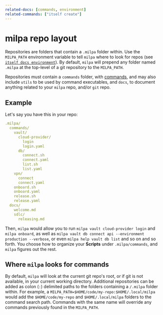 ```yaml
---
related-docs: [commands, environment]
related-commands: ["itself create"]
---
```

# milpa repo layout

Repositories are folders that contain a `.milpa` folder within. Use the `MILPA_PATH` environment variable to tell `milpa` where to look for repos (see [`itself docs environment`](docs/milpa/environment)). By default, `milpa` will prepend any folder named `.milpa` at the top-level of a git repository to the `MILPA_PATH`.

Repositories must contain a `commands` folder, with [commands](/docs/milpa/commands), and may also include `utils` to be used by command executables, and `docs`, to document anything related to your `milpa` repo, and/or `git` repo.

## Example

Let's say you have this in your repo:

```yaml
.milpa/
  commands/
    vault/
      cloud-provider/
        login
        login.yaml
      db/
        connect.sh
        connect.yaml
        list.sh
        list.yaml
    vpn/
      connect
      connect.yaml
    onboard.sh
    onboard.yaml
    release.sh
    release.yaml
  docs/
    welcome.md
    sdlc/
      releasing.md

```

Then, `milpa` would allow you to run `milpa vault cloud-provider login` and `milpa onboard`, as well as `milpa vault db connect api --environment production --verbose`, or even `milpa help vault db list` and so on and so forth. You choose how to organize your **Scripts** under `.milpa/commands`, and `milpa` figures out the rest.

## Where `milpa` looks for commands

By default, `milpa` will look at the current git repo's root, or if git is not available, in your current working directory. Additional repositories can be added as colon (`:`) delimited paths to the folders containing a `/.milpa` folder within. For example, a `MILPA_PATH=$HOME/code/my-repo:$HOME/.local/milpa` would add the `$HOME/code/my-repo` and `$HOME/.local/milpa` folders to the command search path. Commands with the same name will override any commands previously found in the `MILPA_PATH`.
